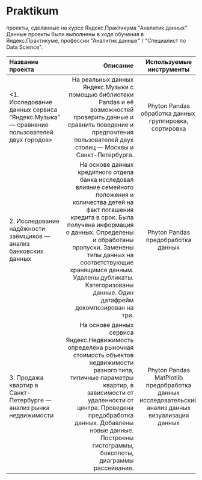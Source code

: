 # Praktikum
проекты, сделанные на курсе Яндекс.Практикума "Аналитик данных"
Данные проекты были выполнены в ходе обучения в Яндекс.Практикуме, профессии "Аналитик данных" / "Специалист по Data Science".

|  Название проекта          |  Описание                                                                                     |    Используемые инструменты |
| :------------------------- | --------------------------------------------------------------------------------------------: |:---------------------------:|
| <1. Исследование данных сервиса “Яндекс.Музыка” — сравнение пользователей двух городов>         |  На реальных данных Яндекс.Музыки c помощью библиотеки Pandas и её возможностей проверить данные и сравнить поведение и предпочтения пользователей двух столиц — Москвы и Санкт-Петербурга.  |Phyton Pandas обработка данных, группировка, сортировка                   |
|2. Исследование надёжности заёмщиков — анализ банковских данных|На основе данных кредитного отдела банка исследовал влияние семейного положения и количества детей на факт погашения кредита в срок. Была получена информация о данных. Определены и обработаны пропуски. Заменены типы данных на соответствующие хранящимся данным. Удалены дубликаты. Категоризованы данные. Один датафрейм декомпозирован на три.|Phyton Pandas предобработка данных|
|3. Продажа квартир в Санкт-Петербурге — анализ рынка недвижимости|На основе данных сервиса Яндекс.Недвижимость определена рыночная стоимость объектов недвижимости разного типа, типичные параметры квартир, в зависимости от удаленности от центра. Проведена предобработка данных. Добавлены новые данные. Построены гистограммы, боксплоты, диаграммы рассеивания.|Phyton Pandas MatPlotlib предобработка данных исследовательский анализ данных визуализация данных|
